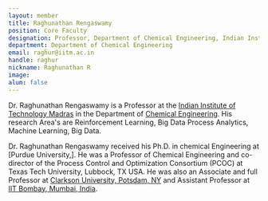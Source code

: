 ```yaml
---
layout: member
title: Raghunathan Rengaswamy
position: Core Faculty
designation: Professor, Department of Chemical Engineering, Indian Institute of Technology Madras.
department: Department of Chemical Engineering
email: raghur@iitm.ac.in
handle: raghur
nickname: Raghunathan R
image:
alum: false
---
```

Dr. Raghunathan Rengaswamy is a  Professor at the [Indian Institute of Technology Madras] in the Department of [Chemical Engineering]. His research Area's are Reinforcement Learning, Big Data Process Analytics, Machine Learning, Big Data.

Dr. Raghunathan Rengaswamy received his Ph.D. in chemical Engineering at [Purdue University,]. He was a Professor of Chemical Engineering and co-director of the Process Control and Optimization Consortium (PCOC) at Texas Tech University, Lubbock, TX USA. He was also an Associate and full Professor at [Clarkson University, Potsdam, NY] and Assistant Professor at [IIT Bombay, Mumbai, India](https://www.iitb.ac.in/).

[Indian Institute of Technology Madras]: https://www.iitm.ac.in/
[Chemical Engineering]: https://che.iitm.ac.in/
[Purdue University ]: http://www.purdue.edu
[Clarkson University, Potsdam, NY]: https://www.clarkson.edu/
[IIT Bombay, Mumbai, India]: http://www.iitb.ac.in/